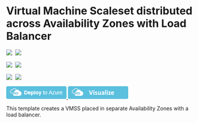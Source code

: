 # Virtual Machine Scaleset distributed across Availability Zones with Load Balancer

<IMG SRC="https://azurequickstartsservice.blob.core.windows.net/badges/301-multi-vmss-linux-lb-zones/PublicLastTestDate.svg" />&nbsp;
<IMG SRC="https://azurequickstartsservice.blob.core.windows.net/badges/301-multi-vmss-linux-lb-zones/PublicDeployment.svg" />&nbsp;

<IMG SRC="https://azurequickstartsservice.blob.core.windows.net/badges/301-multi-vmss-linux-lb-zones/FairfaxLastTestDate.svg" />&nbsp;
<IMG SRC="https://azurequickstartsservice.blob.core.windows.net/badges/301-multi-vmss-linux-lb-zones/FairfaxDeployment.svg" />&nbsp;

<IMG SRC="https://azurequickstartsservice.blob.core.windows.net/badges/301-multi-vmss-linux-lb-zones/BestPracticeResult.svg" />&nbsp;
<IMG SRC="https://azurequickstartsservice.blob.core.windows.net/badges/301-multi-vmss-linux-lb-zones/CredScanResult.svg" />&nbsp;

<a href="https://portal.azure.com/#create/Microsoft.Template/uri/https%3A%2F%2Fraw.githubusercontent.com%2FAzure%2Fazure-quickstart-templates%2Fmaster%2F301-multi-vmss-lb-zones%2Fazuredeploy.json" target="_blank">
    <img src="https://raw.githubusercontent.com/Azure/azure-quickstart-templates/master/1-CONTRIBUTION-GUIDE/images/deploytoazure.png"/>
</a>
<a href="http://armviz.io/#/?load=https%3A%2F%2Fraw.githubusercontent.com%2FAzure%2Fazure-quickstart-templates%2Fmaster%2F301-multi-vmss-lb-zones%2Fazuredeploy.json" target="_blank">
    <img src="https://raw.githubusercontent.com/Azure/azure-quickstart-templates/master/1-CONTRIBUTION-GUIDE/images/visualizebutton.png"/>
</a>

This template creates a VMSS placed in separate Availability Zones with a load balancer.

